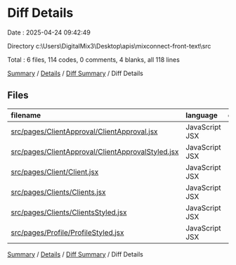 # Diff Details

Date : 2025-04-24 09:42:49

Directory c:\\Users\\DigitalMix3\\Desktop\\apis\\mixconnect-front-text\\src

Total : 6 files,  114 codes, 0 comments, 4 blanks, all 118 lines

[Summary](results.md) / [Details](details.md) / [Diff Summary](diff.md) / Diff Details

## Files
| filename | language | code | comment | blank | total |
| :--- | :--- | ---: | ---: | ---: | ---: |
| [src/pages/ClientApproval/ClientApproval.jsx](/src/pages/ClientApproval/ClientApproval.jsx) | JavaScript JSX | 12 | 0 | 0 | 12 |
| [src/pages/ClientApproval/ClientApprovalStyled.jsx](/src/pages/ClientApproval/ClientApprovalStyled.jsx) | JavaScript JSX | 6 | 0 | 0 | 6 |
| [src/pages/Client/Client.jsx](/src/pages/Client/Client.jsx) | JavaScript JSX | 95 | 0 | 4 | 99 |
| [src/pages/Clients/Clients.jsx](/src/pages/Clients/Clients.jsx) | JavaScript JSX | 4 | 0 | 0 | 4 |
| [src/pages/Clients/ClientsStyled.jsx](/src/pages/Clients/ClientsStyled.jsx) | JavaScript JSX | -6 | 0 | 0 | -6 |
| [src/pages/Profile/ProfileStyled.jsx](/src/pages/Profile/ProfileStyled.jsx) | JavaScript JSX | 3 | 0 | 0 | 3 |

[Summary](results.md) / [Details](details.md) / [Diff Summary](diff.md) / Diff Details
